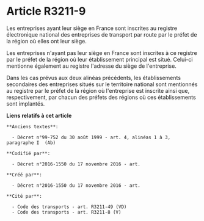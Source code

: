 # Article R3211-9

Les entreprises ayant leur siège en France sont inscrites au registre électronique national des entreprises de transport par
route par le préfet de la région où elles ont leur siège.

Les entreprises n'ayant pas leur siège en France sont inscrites à ce registre par le préfet de la région où leur
établissement principal est situé. Celui-ci mentionne également au registre l'adresse du siège de l'entreprise.

Dans les cas prévus aux deux alinéas précédents, les établissements secondaires des entreprises situés sur le territoire
national sont mentionnés au registre par le préfet de la région où l'entreprise est inscrite ainsi que, respectivement, par
chacun des préfets des régions où ces établissements sont implantés.

**Liens relatifs à cet article**

	**Anciens textes**:

	  - Décret n°99-752 du 30 août 1999 - art. 4, alinéas 1 à 3, paragraphe I  (Ab)

	**Codifié par**:

	  - Décret n°2016-1550 du 17 novembre 2016 - art.

	**Créé par**:

	  - Décret n°2016-1550 du 17 novembre 2016 - art.

	**Cité par**:

	  - Code des transports - art. R3211-49 (VD)
	  - Code des transports - art. R3211-8 (V)

